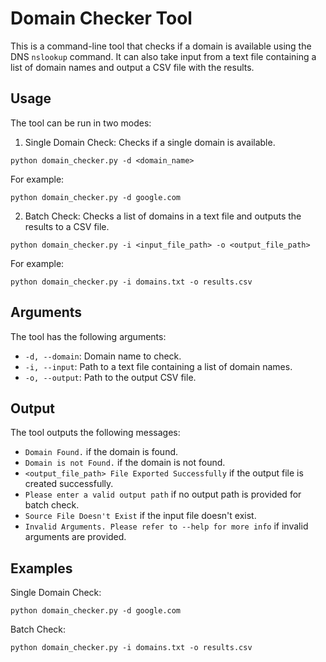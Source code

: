 # Domain Checker Tool

This is a command-line tool that checks if a domain is available using the DNS `nslookup` command. It can also take input from a text file containing a list of domain names and output a CSV file with the results.

## Usage

The tool can be run in two modes:

1. Single Domain Check: Checks if a single domain is available.

```
python domain_checker.py -d <domain_name>
```

For example:

```
python domain_checker.py -d google.com
```

2. Batch Check: Checks a list of domains in a text file and outputs the results to a CSV file.

```
python domain_checker.py -i <input_file_path> -o <output_file_path>
```

For example:

```
python domain_checker.py -i domains.txt -o results.csv
```

## Arguments

The tool has the following arguments:

* `-d, --domain`: Domain name to check.
* `-i, --input`: Path to a text file containing a list of domain names.
* `-o, --output`: Path to the output CSV file.

## Output

The tool outputs the following messages:

* `Domain Found.` if the domain is found.
* `Domain is not Found.` if the domain is not found.
* `<output_file_path> File Exported Successfully` if the output file is created successfully.
* `Please enter a valid output path` if no output path is provided for batch check.
* `Source File Doesn't Exist` if the input file doesn't exist.
* `Invalid Arguments. Please refer to --help for more info` if invalid arguments are provided.

## Examples

Single Domain Check:

```
python domain_checker.py -d google.com
```

Batch Check:

```
python domain_checker.py -i domains.txt -o results.csv
```
